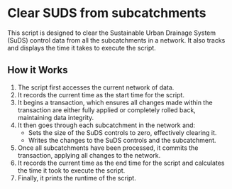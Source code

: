 # Clear SUDS from subcatchments

This script is designed to clear the Sustainable Urban Drainage System (SuDS) control data from all the subcatchments in a network. It also tracks and displays the time it takes to execute the script.

## How it Works

1. The script first accesses the current network of data.
2. It records the current time as the start time for the script.
3. It begins a transaction, which ensures all changes made within the transaction are either fully applied or completely rolled back, maintaining data integrity.
4. It then goes through each subcatchment in the network and:
    - Sets the size of the SuDS controls to zero, effectively clearing it.
    - Writes the changes to the SuDS controls and the subcatchment.
5. Once all subcatchments have been processed, it commits the transaction, applying all changes to the network.
6. It records the current time as the end time for the script and calculates the time it took to execute the script.
7. Finally, it prints the runtime of the script.